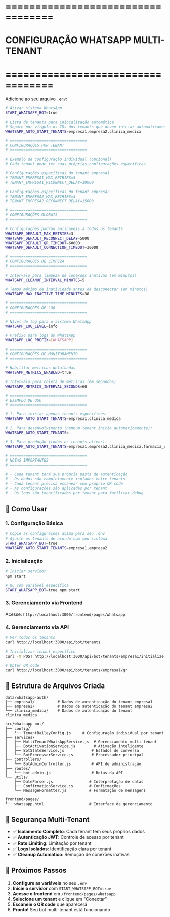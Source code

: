# ==================================
# CONFIGURAÇÃO WHATSAPP MULTI-TENANT
# ==================================

Adicione ao seu arquivo `.env`:

```bash
# Ativar sistema WhatsApp
START_WHATSAPP_BOT=true

# Lista de tenants para inicialização automática
# Separe por vírgula os IDs dos tenants que devem iniciar automaticamente
WHATSAPP_AUTO_START_TENANTS=empresa1,empresa2,clinica_medica

# ==================================
# CONFIGURAÇÕES POR TENANT
# ==================================

# Exemplo de configuração individual (opcional)
# Cada tenant pode ter suas próprias configurações específicas

# Configurações específicas do tenant empresa1
# TENANT_EMPRESA1_MAX_RETRIES=5
# TENANT_EMPRESA1_RECONNECT_DELAY=10000

# Configurações específicas do tenant empresa2
# TENANT_EMPRESA2_MAX_RETRIES=3
# TENANT_EMPRESA2_RECONNECT_DELAY=15000

# ==================================
# CONFIGURAÇÕES GLOBAIS
# ==================================

# Configurações padrão aplicáveis a todos os tenants
WHATSAPP_DEFAULT_MAX_RETRIES=3
WHATSAPP_DEFAULT_RECONNECT_DELAY=5000
WHATSAPP_DEFAULT_QR_TIMEOUT=60000
WHATSAPP_DEFAULT_CONNECTION_TIMEOUT=30000

# ==================================
# CONFIGURAÇÕES DE LIMPEZA
# ==================================

# Intervalo para limpeza de conexões inativas (em minutos)
WHATSAPP_CLEANUP_INTERVAL_MINUTES=5

# Tempo máximo de inatividade antes de desconectar (em minutos)
WHATSAPP_MAX_INACTIVE_TIME_MINUTES=30

# ==================================
# CONFIGURAÇÕES DE LOG
# ==================================

# Nível de log para o sistema WhatsApp
WHATSAPP_LOG_LEVEL=info

# Prefixo para logs do WhatsApp
WHATSAPP_LOG_PREFIX=[WHATSAPP]

# ==================================
# CONFIGURAÇÕES DE MONITORAMENTO
# ==================================

# Habilitar métricas detalhadas
WHATSAPP_METRICS_ENABLED=true

# Intervalo para coleta de métricas (em segundos)
WHATSAPP_METRICS_INTERVAL_SECONDS=60

# ==================================
# EXEMPLO DE USO
# ==================================

# 1. Para iniciar apenas tenants específicos:
WHATSAPP_AUTO_START_TENANTS=empresa1,clinica_medica

# 2. Para desenvolvimento (nenhum tenant inicia automaticamente):
WHATSAPP_AUTO_START_TENANTS=

# 3. Para produção (todos os tenants ativos):
WHATSAPP_AUTO_START_TENANTS=empresa1,empresa2,clinica_medica,farmacia_central

# ==================================
# NOTAS IMPORTANTES
# ==================================

# - Cada tenant terá sua própria pasta de autenticação
# - Os dados são completamente isolados entre tenants
# - Cada tenant precisa escanear seu próprio QR code
# - As configurações são aplicadas por tenant
# - Os logs são identificados por tenant para facilitar debug
```

## 🎯 Como Usar

### 1. **Configuração Básica**

```bash
# Copie as configurações acima para seu .env
# Ajuste os tenants de acordo com seu sistema
START_WHATSAPP_BOT=true
WHATSAPP_AUTO_START_TENANTS=empresa1,empresa2
```

### 2. **Inicialização**

```bash
# Iniciar servidor
npm start

# Ou com variável específica
START_WHATSAPP_BOT=true npm start
```

### 3. **Gerenciamento via Frontend**

Acesse: `http://localhost:3000/frontend/pages/whatsapp`

### 4. **Gerenciamento via API**

```bash
# Ver todos os tenants
curl http://localhost:3000/api/bot/tenants

# Inicializar tenant específico
curl -X POST http://localhost:3000/api/bot/tenants/empresa1/initialize

# Obter QR code
curl http://localhost:3000/api/bot/tenants/empresa1/qr
```

## 📁 Estrutura de Arquivos Criada

```
data/whatsapp-auth/
├── empresa1/          # Dados de autenticação do tenant empresa1
├── empresa2/          # Dados de autenticação do tenant empresa2
└── clinica_medica/    # Dados de autenticação do tenant clinica_medica

src/whatsapp-bot/
├── config/
│   └── TenantBaileyConfig.js     # Configuração individual por tenant
├── services/
│   ├── MultiTenantWhatsAppService.js  # Gerenciamento multi-tenant
│   ├── BotActivationService.js        # Ativação inteligente
│   ├── BotStateService.js            # Estados de conversa
│   └── BotProcessorService.js        # Processador principal
├── controllers/
│   └── BotAdminController.js         # API de administração
├── routes/
│   └── bot-admin.js                  # Rotas da API
└── utils/
    ├── DateParser.js                # Interpretação de datas
    ├── ConfirmationService.js       # Confirmações
    └── MessageFormatter.js          # Formatação de mensagens

frontend/pages/
└── whatsapp.html                    # Interface de gerenciamento
```

## 🔐 Segurança Multi-Tenant

- ✅ **Isolamento Completo**: Cada tenant tem seus próprios dados
- ✅ **Autenticação JWT**: Controle de acesso por tenant
- ✅ **Rate Limiting**: Limitação por tenant
- ✅ **Logs Isolados**: Identificação clara por tenant
- ✅ **Cleanup Automático**: Remoção de conexões inativas

## 🚀 Próximos Passos

1. **Configure as variáveis** no seu `.env`
2. **Inicie o servidor** com `START_WHATSAPP_BOT=true`
3. **Acesse o frontend** em `/frontend/pages/whatsapp`
4. **Selecione um tenant** e clique em "Conectar"
5. **Escaneie o QR code** que aparecerá
6. **Pronto!** Seu bot multi-tenant está funcionando






